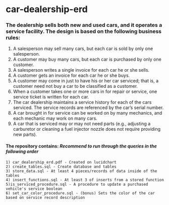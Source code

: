 # car-dealership-erd
### The dealership sells both new and used cars, and it operates a service facility. The design is based on the following business rules:
<ol>
    <li>A salesperson may sell many cars, but each car is sold by only one salesperson.</li>
    <li>A customer may buy many cars, but each car is purchased by only one customer.</li>
    <li>A salesperson writes a single invoice for each car he or she sells.</li>
    <li>A customer gets an invoice for each car he or she buys.</li>
    <li>A customer may come in just to have his or her car serviced; that is, a customer need not buy a car to be classified as a customer.</li>
    <li>When a customer takes one or more cars in for repair or service, one service ticket is written for each car.</li>
    <li>The car dealership maintains a service history for each of the cars serviced. The service records are referenced by the car’s serial number.</li>
    <li>A car brought in for service can be worked on by many mechanics, and each mechanic may work on many cars.</li>
    <li>A car that is serviced may or may not need parts (e.g., adjusting a carburetor or cleaning a fuel injector nozzle does not require providing new parts).</li>
</ol>

#### The repository contains: *Recommend to run through the queries in the following order*
```
1) car_dealership_erd.pdf - Created on lucidchart
2) create_tables.sql - Create database and tables
3) store_data.sql - At least 4 pieces/records of data inside of the tables
4) insert_functions.sql - At least 3 of inserts from a stored function
5)is_serviced_procedure.sql - A procedure to update a purchased vehicle's service boolean
6) set_car_color_procedure.sql - (bonus) Sets the color of the car based on service record description
```
